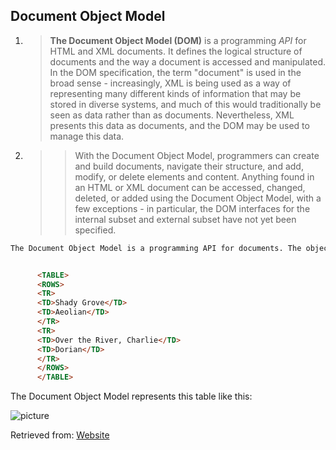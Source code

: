 ## **Document Object Model**


1. >**The Document Object Model (DOM)** is a programming _API_ for HTML and XML documents. It defines the logical structure of documents and the way a document is accessed and manipulated. In the DOM specification, the term "document" is used in the broad sense - increasingly, XML is being used as a way of representing many different kinds of information that may be stored in diverse systems, and much of this would traditionally be seen as data rather than as documents. Nevertheless, XML presents this data as documents, and the DOM may be used to manage this data.

2. >>With the Document Object Model, programmers can create and build documents, navigate their structure, and add, modify, or delete elements and content. Anything found in an HTML or XML document can be accessed, changed, deleted, or added using the Document Object Model, with a few exceptions - in particular, the DOM interfaces for the internal subset and external subset have not yet been specified.

```html
The Document Object Model is a programming API for documents. The object model itself closely resembles the structure of the documents it models. For instance, consider this table, taken from an HTML document:


      <TABLE>
      <ROWS> 
      <TR> 
      <TD>Shady Grove</TD>
      <TD>Aeolian</TD> 
      </TR> 
      <TR>
      <TD>Over the River, Charlie</TD>
      <TD>Dorian</TD> 
      </TR> 
      </ROWS>
      </TABLE>
```
The Document Object Model represents this table like this:

![picture](https://www.w3.org/TR/WD-DOM/table.gif)




Retrieved from: [Website](w3.org/TR/WD-DOM/introduction.html)
